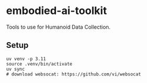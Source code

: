 # embodied-ai-toolkit

Tools to use for Humanoid Data Collection.

## Setup
```
uv venv -p 3.11
source .venv/bin/activate
uv sync
# download websocat: https://github.com/vi/websocat
```
